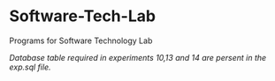 # Software-Tech-Lab
Programs for Software Technology Lab

_Database table required in experiments 10,13 and 14 are persent in the exp.sql file._
